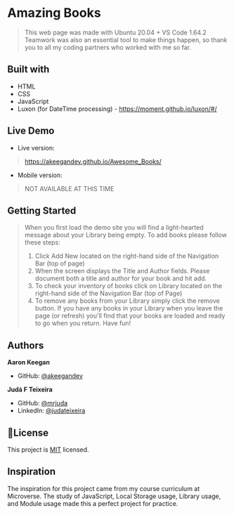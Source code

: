 # Amazing Books
> This web page was made with Ubuntu 20.04 + VS Code 1.64.2
> Teamwork was also an essential tool to make things happen, so thank you to all my coding partners who worked with me so far.

## Built with
- HTML
- CSS
- JavaScript
- Luxon (for DateTime processing) - https://moment.github.io/luxon/#/

## Live Demo
- Live version: 
> https://akeegandev.github.io/Awesome_Books/

- Mobile version:
> NOT AVAILABLE AT THIS TIME

## Getting Started
>When you first load the demo site you will find a light-hearted message about your Library being empty. To add books please follow these steps:
>1) Click Add New located on the right-hand side of the Navigation Bar (top of page)
>2) When the screen displays the Title and Author fields. Please document both a title and author for your book and hit add.
>3) To check your inventory of books click on Library located on the right-hand side of the Navigation Bar (top of Page)
>4) To remove any books from your Library simply click the remove button.
> If you have any books in your Library when you leave the page (or refresh) you'll find that your books are loaded and ready to go when you return.
> Have fun!

## Authors
**Aaron Keegan**
- GitHub: [@akeegandev](https://github.com/akeegandev "Aaron Keegan's GitHub profile")

**Judá F Teixeira**
- GitHub: [@mrjuda](https://github.com/mrjuda "Judá Teixeira's GitHub profile")
- LinkedIn: [@judateixeira](https://www.linkedin.com/in/judateixeira "Judá Teixeira's Linkedin profile")

## 📝License
This project is [MIT](https://github.com/AKeeganDev/Awesome_Books/blob/ES6_implementation/LICENSE) licensed.

## Inspiration
The inspiration for this project came from my course curriculum at Microverse.
The study of JavaScript, Local Storage usage, Library usage, and Module usage made this a perfect project for practice.


